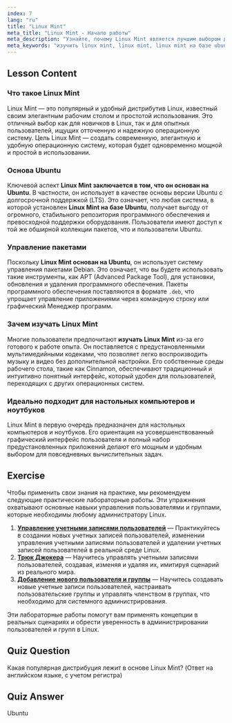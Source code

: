 ```yaml
---
index: 7
lang: "ru"
title: "Linux Mint"
meta_title: "Linux Mint - Начало работы"
meta_description: "Узнайте, почему Linux Mint является лучшим выбором для новичков. Изучите Linux Mint, основанный на Ubuntu, и ознакомьтесь с его удобным интерфейсом, управлением пакетами и функциями рабочего стола."
meta_keywords: "изучить linux mint, linux mint, linux mint на базе ubuntu, linux mint основан на ubuntu, на базе ubuntu, linux для начинающих, дистрибутив linux, менеджер пакетов debian"
---
```


## Lesson Content

### Что такое Linux Mint

Linux Mint — это популярный и удобный дистрибутив Linux, известный своим элегантным рабочим столом и простотой использования. Это отличный выбор как для новичков в Linux, так и для опытных пользователей, ищущих отточенную и надежную операционную систему. Цель Linux Mint — создать современную, элегантную и удобную операционную систему, которая будет одновременно мощной и простой в использовании.

### Основа Ubuntu

Ключевой аспект **Linux Mint заключается в том, что он основан на Ubuntu**. В частности, он использует в качестве основы версии Ubuntu с долгосрочной поддержкой (LTS). Это означает, что любая система, в которой установлен **Linux Mint на базе Ubuntu**, получает выгоду от огромного, стабильного репозитория программного обеспечения и превосходной поддержки оборудования. Пользователи имеют доступ к той же обширной коллекции пакетов, что и пользователи Ubuntu.

### Управление пакетами

Поскольку **Linux Mint основан на Ubuntu**, он использует систему управления пакетами Debian. Это означает, что вы будете использовать такие инструменты, как APT (Advanced Package Tool), для установки, обновления и удаления программного обеспечения. Пакеты программного обеспечения поставляются в формате `.deb`, что упрощает управление приложениями через командную строку или графический Менеджер программ.

### Зачем изучать Linux Mint

Многие пользователи предпочитают **изучать Linux Mint** из-за его готового к работе опыта. Он поставляется с предустановленными мультимедийными кодеками, что позволяет легко воспроизводить музыку и видео без дополнительной настройки. Его собственные среды рабочего стола, такие как Cinnamon, обеспечивают традиционный и интуитивно понятный интерфейс, который удобен для пользователей, переходящих с других операционных систем.

### Идеально подходит для настольных компьютеров и ноутбуков

Linux Mint в первую очередь предназначен для настольных компьютеров и ноутбуков. Его ориентация на усовершенствованный графический интерфейс пользователя и полный набор предустановленных приложений делают его мощным и удобным выбором для повседневных вычислительных задач.

## Exercise

Чтобы применить свои знания на практике, мы рекомендуем следующие практические лабораторные работы. Эти упражнения охватывают основные навыки управления пользователями и группами, которые необходимы любому администратору Linux.

1.  **[Управление учетными записями пользователей](https://labex.io/ru/labs/linux-user-account-management-49)** — Практикуйтесь в создании новых учетных записей пользователей, изменении управления учетными записями пользователей и удалении учетных записей пользователей в реальной среде Linux.
2.  **[Трюк Джокера](https://labex.io/ru/labs/linux-the-joker-s-trick-270247)** — Научитесь управлять учетными записями пользователей, создавая, изменяя и удаляя их, имитируя сценарий из реального мира.
3.  **[Добавление нового пользователя и группы](https://labex.io/ru/labs/linux-add-new-user-and-group-17987)** — Научитесь создавать новые учетные записи пользователей, настраивать пользовательские группы и управлять членством в группах, что необходимо для системного администрирования.

Эти лабораторные работы помогут вам применять концепции в реальных сценариях и обрести уверенность в администрировании пользователей и групп в Linux.

## Quiz Question

Какая популярная дистрибуция лежит в основе Linux Mint? (Ответ на английском языке, с учетом регистра)

## Quiz Answer

Ubuntu
